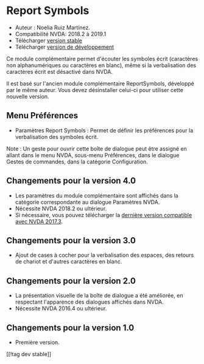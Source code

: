 # Report Symbols #

*	Auteur : Noelia Ruiz Martínez.
*	Compatibilité NVDA: 2018.2 à 2019.1
*	Télécharger [version stable][1]
*	Télécharger [version de développement][2]

Ce module complémentaire permet d'écouter les symboles écrit (caractères non
alphanumériques ou caractères en blanc), même si la verbalisation des
caractères écrit est désactivé dans NVDA.

Il est basé sur l'ancien module complémentaire ReportSymbols, développé par
le même auteur. Vous devez désinstaller celui-ci pour utiliser cette
nouvelle version.

## Menu Préférences ##
*	Paramètres Report Symbols : Permet de définir les préférences pour  la
  verbalisation des symboles écrit.

Note : Un geste pour ouvrir cette boîte de dialogue peut être assigné en
allant dans le menu NVDA, sous-menu Préférences, dans le dialogue Gestes de
commandes, dans la catégorie Configuration.

## Changements pour la version 4.0 ##
* Les paramètres du module complémentaire sont affichés dans la catégorie
  correspondante au dialogue Paramètres NVDA.
* Nécessite NVDA 2018.2 ou ultérieur.
* Si nécessaire, vous pouvez télécharger la [dernière version compatible
  avec NVDA 2017.3][3].

## Changements pour la version 3.0 ##
* Ajout de cases à cocher pour la verbalisation des espaces, des retours de
  chariot et d'autres caractères en blanc.

## Changements pour la version 2.0 ##
*	La présentation visuelle de la boîte de dialogue a été améliorée, en
  respectant l'apparence des dialogues affichés dans NVDA.
*	Nécessite NVDA 2016.4 ou ultérieur.

## Changements pour la version 1.0 ##
*	Première version.


[[!tag dev stable]]

[1]: https://addons.nvda-project.org/files/get.php?file=rsy

[2]: https://addons.nvda-project.org/files/get.php?file=rsy-dev

[3]: https://addons.nvda-project.org/files/get.php?file=rsy-o
